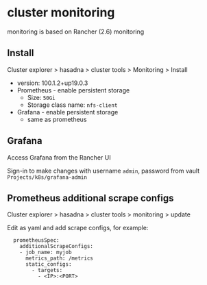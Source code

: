 # cluster monitoring

monitoring is based on Rancher (2.6) monitoring

## Install

Cluster explorer > hasadna > cluster tools > Monitoring > Install

* version: 100.1.2+up19.0.3
* Prometheus - enable persistent storage
  * Size: `50Gi`
  * Storage class name: `nfs-client`
* Grafana - enable persistent storage
  * same as prometheus

## Grafana

Access Grafana from the Rancher UI

Sign-in to make changes with username `admin`, password from vault `Projects/k8s/grafana-admin`

## Prometheus additional scrape configs

Cluster explorer > hasadna > cluster tools > monitoring > update

Edit as yaml and add scrape configs, for example:

```
  prometheusSpec:
    additionalScrapeConfigs:
    - job_name: myjob
      metrics_path: /metrics
      static_configs:
        - targets:
          - <IP>:<PORT>
```